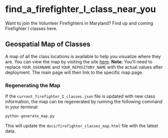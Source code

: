 # find_a_firefighter_I_class_near_you
Want to join the Volunteer Firefighters in Maryland? Find up and coming Firefighter I classes here.

## Geospatial Map of Classes
A map of all the class locations is available to help you visualize where they are.
You can view the map by visiting the site [here](https://YOUR_USERNAME.github.io/YOUR_REPOSITORY_NAME/). **Note:** You'll need to replace `YOUR_USERNAME` and `YOUR_REPOSITORY_NAME` with the actual values after deployment. The main page will then link to the specific map page.

### Regenerating the Map
If the `current_firefighter_I_classes.json` file is updated with new class information, the map can be regenerated by running the following command in your terminal:
```bash
python generate_map.py
```
This will update the `docs/firefighter_classes_map.html` file with the latest data.
